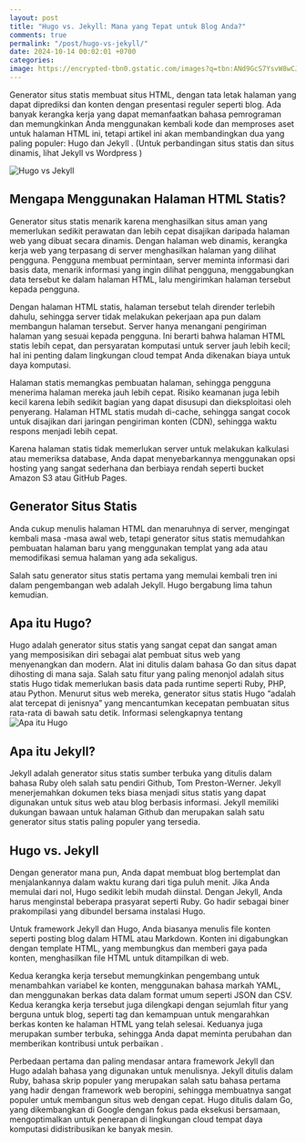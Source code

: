 ```yaml
---
layout: post
title: "Hugo vs. Jekyll: Mana yang Tepat untuk Blog Anda?"
comments: true
permalink: "/post/hugo-vs-jekyll/"
date: 2024-10-14 00:02:01 +0700
categories: 
image: https://encrypted-tbn0.gstatic.com/images?q=tbn:ANd9GcS7YsvW8wCJH2XFcBpDozzq5JIMafQ9jtwzGA&s
---
```


Generator situs statis membuat situs HTML, dengan tata letak halaman yang dapat diprediksi dan konten dengan presentasi reguler seperti blog. Ada banyak kerangka kerja yang dapat memanfaatkan bahasa pemrograman dan memungkinkan Anda menggunakan kembali kode dan memproses aset untuk halaman HTML ini, tetapi artikel ini akan membandingkan dua yang paling populer: Hugo dan Jekyll . (Untuk perbandingan situs statis dan situs dinamis, lihat Jekyll vs Wordpress )

![Hugo vs Jekyll](https://encrypted-tbn0.gstatic.com/images?q=tbn:ANd9GcS7YsvW8wCJH2XFcBpDozzq5JIMafQ9jtwzGA&s)

## Mengapa Menggunakan Halaman HTML Statis?
Generator situs statis menarik karena menghasilkan situs aman yang memerlukan sedikit perawatan dan lebih cepat disajikan daripada halaman web yang dibuat secara dinamis. Dengan halaman web dinamis, kerangka kerja web yang terpasang di server menghasilkan halaman yang dilihat pengguna. Pengguna membuat permintaan, server meminta informasi dari basis data, menarik informasi yang ingin dilihat pengguna, menggabungkan data tersebut ke dalam halaman HTML, lalu mengirimkan halaman tersebut kepada pengguna.

Dengan halaman HTML statis, halaman tersebut telah dirender terlebih dahulu, sehingga server tidak melakukan pekerjaan apa pun dalam membangun halaman tersebut. Server hanya menangani pengiriman halaman yang sesuai kepada pengguna. Ini berarti bahwa halaman HTML statis lebih cepat, dan persyaratan komputasi untuk server jauh lebih kecil; hal ini penting dalam lingkungan cloud tempat Anda dikenakan biaya untuk daya komputasi.

Halaman statis memangkas pembuatan halaman, sehingga pengguna menerima halaman mereka jauh lebih cepat. Risiko keamanan juga lebih kecil karena lebih sedikit bagian yang dapat disusupi dan dieksploitasi oleh penyerang. Halaman HTML statis mudah di-cache, sehingga sangat cocok untuk disajikan dari jaringan pengiriman konten (CDN), sehingga waktu respons menjadi lebih cepat.

Karena halaman statis tidak memerlukan server untuk melakukan kalkulasi atau memeriksa database, Anda dapat menyebarkannya menggunakan opsi hosting yang sangat sederhana dan berbiaya rendah seperti bucket Amazon S3 atau GitHub Pages.

## Generator Situs Statis
Anda cukup menulis halaman HTML dan menaruhnya di server, mengingat kembali masa -masa awal web, tetapi generator situs statis memudahkan pembuatan halaman baru yang menggunakan templat yang ada atau memodifikasi semua halaman yang ada sekaligus.

Salah satu generator situs statis pertama yang memulai kembali tren ini dalam pengembangan web adalah Jekyll. Hugo bergabung lima tahun kemudian.

## Apa itu Hugo?
Hugo adalah generator situs statis yang sangat cepat dan sangat aman yang memposisikan diri sebagai alat pembuat situs web yang menyenangkan dan modern. Alat ini ditulis dalam bahasa Go dan situs dapat dihosting di mana saja. Salah satu fitur yang paling menonjol adalah situs statis Hugo tidak memerlukan basis data pada runtime seperti Ruby, PHP, atau Python. Menurut situs web mereka, generator situs statis Hugo “adalah alat tercepat di jenisnya” yang mencantumkan kecepatan pembuatan situs rata-rata di bawah satu detik. 
Informasi selengkapnya tentang ![Apa itu Hugo](https://gohugo.io/about/what-is-hugo/)

## Apa itu Jekyll?
Jekyll adalah generator situs statis sumber terbuka yang ditulis dalam bahasa Ruby oleh salah satu pendiri Github, Tom Preston-Werner. Jekyll menerjemahkan dokumen teks biasa menjadi situs statis yang dapat digunakan untuk situs web atau blog berbasis informasi. Jekyll memiliki dukungan bawaan untuk halaman Github dan merupakan salah satu generator situs statis paling populer yang tersedia.

## Hugo vs. Jekyll
Dengan generator mana pun, Anda dapat membuat blog bertemplat dan menjalankannya dalam waktu kurang dari tiga puluh menit. Jika Anda memulai dari nol, Hugo sedikit lebih mudah diinstal. Dengan Jekyll, Anda harus menginstal beberapa prasyarat seperti Ruby. Go hadir sebagai biner prakompilasi yang dibundel bersama instalasi Hugo.

Untuk framework Jekyll dan Hugo, Anda biasanya menulis file konten seperti posting blog dalam HTML atau Markdown. Konten ini digabungkan dengan template HTML, yang membungkus dan memberi gaya pada konten, menghasilkan file HTML untuk ditampilkan di web.

Kedua kerangka kerja tersebut memungkinkan pengembang untuk menambahkan variabel ke konten, menggunakan bahasa markah YAML, dan menggunakan berkas data dalam format umum seperti JSON dan CSV. Kedua kerangka kerja tersebut juga dilengkapi dengan sejumlah fitur yang berguna untuk blog, seperti tag dan kemampuan untuk mengarahkan berkas konten ke halaman HTML yang telah selesai. Keduanya juga merupakan sumber terbuka, sehingga Anda dapat meminta perubahan dan memberikan kontribusi untuk perbaikan .

Perbedaan pertama dan paling mendasar antara framework Jekyll dan Hugo adalah bahasa yang digunakan untuk menulisnya. Jekyll ditulis dalam Ruby, bahasa skrip populer yang merupakan salah satu bahasa pertama yang hadir dengan framework web beropini, sehingga membuatnya sangat populer untuk membangun situs web dengan cepat. Hugo ditulis dalam Go, yang dikembangkan di Google dengan fokus pada eksekusi bersamaan, mengoptimalkan untuk penerapan di lingkungan cloud tempat daya komputasi didistribusikan ke banyak mesin.

